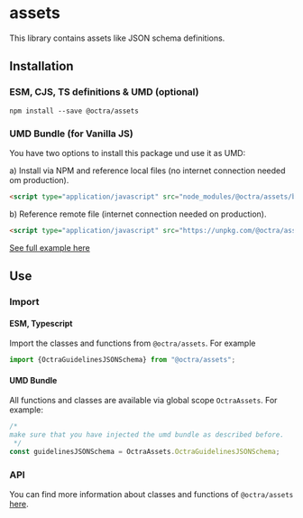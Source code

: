 # assets

This library contains assets like JSON schema definitions.

## Installation

### ESM, CJS, TS definitions & UMD (optional)

````shell
npm install --save @octra/assets
````

### UMD Bundle (for Vanilla JS)

You have two options to install this package und use it as UMD:

a) Install via NPM and reference local files (no internet connection needed om production).
````html
<script type="application/javascript" src="node_modules/@octra/assets/bundles/OctraAssets.umd.js"></script>
````

b) Reference remote file  (internet connection needed on production).
````html
<script type="application/javascript" src="https://unpkg.com/@octra/assets/bundles/OctraAssets.umd.js"></script>
````

[See full example here](../../../apps/web-components-demo/index.html)

## Use

### Import

#### ESM, Typescript

Import the classes and functions from `@octra/assets`. For example

````typescript
import {OctraGuidelinesJSONSchema} from "@octra/assets";
````

#### UMD Bundle

All functions and classes are available via global scope `OctraAssets`. For example:

```javascript
/*
make sure that you have injected the umd bundle as described before.
 */
const guidelinesJSONSchema = OctraAssets.OctraGuidelinesJSONSchema;
```

### API

You can find more information about classes and functions of `@octra/assets` [here](https://ips-lmu.github.io/octra/modules/_octra_assets.html).

